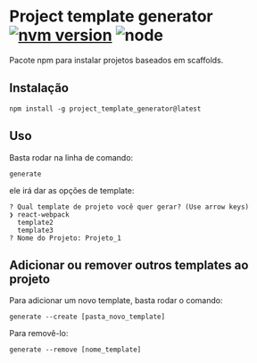 # Project template generator [![nvm version](https://img.shields.io/badge/version-v1.0.6-blue.svg)](https://www.npmjs.com/package/project_template_generator) ![node](https://img.shields.io/node/v/project_template_generator.svg?color=g)

Pacote npm para instalar projetos baseados em scaffolds.

## Instalação

`npm install -g project_template_generator@latest`

## Uso

Basta rodar na linha de comando:

`generate`

ele irá dar as opções de template:

```
? Qual template de projeto você quer gerar? (Use arrow keys)
❯ react-webpack 
  template2
  template3 
? Nome do Projeto: Projeto_1
```

## Adicionar ou remover outros templates ao projeto

Para adicionar um novo template, basta rodar o comando:

`generate --create [pasta_novo_template]`

Para removê-lo:

`generate --remove [nome_template]`